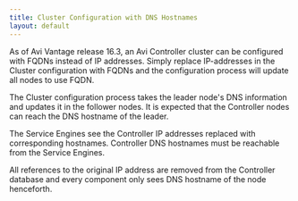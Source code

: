 ```yaml
---
title: Cluster Configuration with DNS Hostnames
layout: default
---
```

As of Avi Vantage release 16.3, an Avi Controller cluster can be configured with FQDNs instead of IP addresses. Simply replace IP-addresses in the Cluster configuration with FQDNs and the configuration process will update all nodes to use FQDN.

The Cluster configuration process takes the leader node's DNS information and updates it in the follower nodes. It is expected that the Controller nodes can reach the DNS hostname of the leader.

The Service Engines see the Controller IP addresses replaced with corresponding hostnames. Controller DNS hostnames must be reachable from the Service Engines.

All references to the original IP address are removed from the Controller database and every component only sees DNS hostname of the node henceforth.
